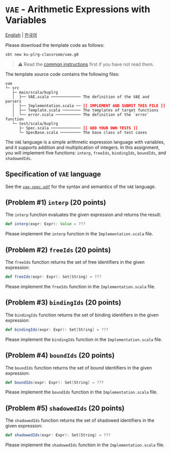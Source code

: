 # `VAE` - Arithmetic Expressions with Variables

[English](./README.md) | [한국어](./README.ko.md)

Please download the template code as follows:
```bash
sbt new ku-plrg-classroom/vae.g8
```

> :warning: Read the [common instructions](https://github.com/ku-plrg-classroom/docs/blob/main/README.md) first if you have not read them.

The template source code contains the following files:
<pre><code>vae
└─ src
   ├─ main/scala/kuplrg
   │  ├── VAE.scala ───────────── The definition of the VAE and parsers
   │  ├── Implementation.scala ── <b style='color:red;'>[[ IMPLEMENT AND SUBMIT THIS FILE ]]</b>
   │  ├── Template.scala ──────── The templates of target functions
   │  └── error.scala ─────────── The definition of the `error` function
   └─ test/scala/kuplrg
      ├─ Spec.scala ───────────── <b style='color:red;'>[[ ADD YOUR OWN TESTS ]]</b>
      └─ SpecBase.scala ───────── The base class of test cases</code></pre>

The `VAE` language is a simple arithmetic expression language with variables,
and it supports addition and multiplication of integers. In this assignment, you
will implement five functions: `interp`, `freeIds`, `bindingIds`, `boundIds`,
and `shadowedIds`.

## Specification of `VAE` language

See the [`vae-spec.pdf`](./vae-spec.pdf) for the syntax and semantics
of the `VAE` language.

## (Problem #1) `interp` (20 points)

The `interp` function evaluates the given expression and returns the result:
```scala
def interp(expr: Expr): Value = ???
```
Please implement the `interp` function in the `Implementation.scala` file.

## (Problem #2) `freeIds` (20 points)

The `freeIds` function returns the set of free identifiers in the given
expression:
```scala
def freeIds(expr: Expr): Set[String] = ???
```
Please implement the `freeIds` function in the `Implementation.scala` file.

## (Problem #3) `bindingIds` (20 points)

The `bindingIds` function returns the set of binding identifiers in the given
expression:
```scala
def bindingIds(expr: Expr): Set[String] = ???
```
Please implement the `bindingIds` function in the `Implementation.scala` file.

## (Problem #4) `boundIds` (20 points)

The `boundIds` function returns the set of bound identifiers in the given
expression:
```scala
def boundIds(expr: Expr): Set[String] = ???
```
Please implement the `boundIds` function in the `Implementation.scala` file.

## (Problem #5) `shadowedIds` (20 points)

The `shadowedIds` function returns the set of shadowed identifiers in the given
expression:
```scala
def shadowedIds(expr: Expr): Set[String] = ???
```
Please implement the `shadowedIds` function in the `Implementation.scala` file.
